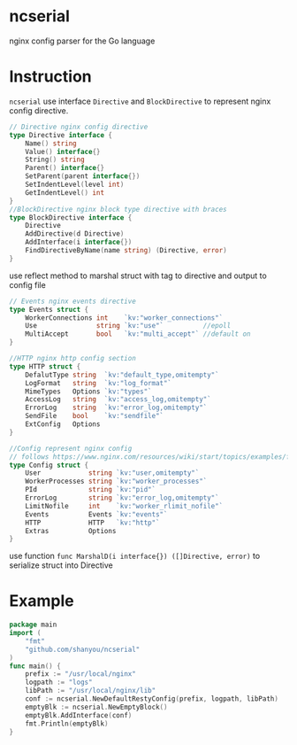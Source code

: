 ncserial
===
nginx config parser for the Go language

# Instruction
`ncserial` use interface `Directive` and `BlockDirective` to represent nginx config directive.
```go
// Directive nginx config directive
type Directive interface {
	Name() string
	Value() interface{}
	String() string
	Parent() interface{}
	SetParent(parent interface{})
	SetIndentLevel(level int)
	GetIndentLevel() int
}
//BlockDirective nginx block type directive with braces
type BlockDirective interface {
	Directive
	AddDirective(d Directive)
	AddInterface(i interface{})
	FindDirectiveByName(name string) (Directive, error)
}
```

use reflect method to marshal struct with tag to directive and output to config file
```go
// Events nginx events directive
type Events struct {
	WorkerConnections int    `kv:"worker_connections"`
	Use               string `kv:"use"`          //epoll
	MultiAccept       bool   `kv:"multi_accept"` //default on
}

//HTTP nginx http config section
type HTTP struct {
	DefalutType string  `kv:"default_type,omitempty"`
	LogFormat   string  `kv:"log_format"`
	MimeTypes   Options `kv:"types"`
	AccessLog   string  `kv:"access_log,omitempty"`
	ErrorLog    string  `kv:"error_log,omitempty"`
	SendFile    bool    `kv:"sendfile"`
	ExtConfig   Options
}

//Config represent nginx config
// follows https://www.nginx.com/resources/wiki/start/topics/examples/full/ to build nginx base config
type Config struct {
	User            string `kv:"user,omitempty"`
	WorkerProcesses string `kv:"worker_processes"`
	PId             string `kv:"pid"`
	ErrorLog        string `kv:"error_log,omitempty"`
	LimitNofile     int    `kv:"worker_rlimit_nofile"`
	Events          Events `kv:"events"`
	HTTP            HTTP   `kv:"http"`
	Extras          Options
}
```
use function `func MarshalD(i interface{}) ([]Directive, error)` to serialize struct into Directive
# Example
```go
package main
import (
    "fmt"
    "github.com/shanyou/ncserial"
)
func main() {
    prefix := "/usr/local/nginx"
	logpath := "logs"
	libPath := "/usr/local/nginx/lib"
	conf := ncserial.NewDefaultRestyConfig(prefix, logpath, libPath)
	emptyBlk := ncserial.NewEmptyBlock()
    emptyBlk.AddInterface(conf)
    fmt.Println(emptyBlk)
}
```